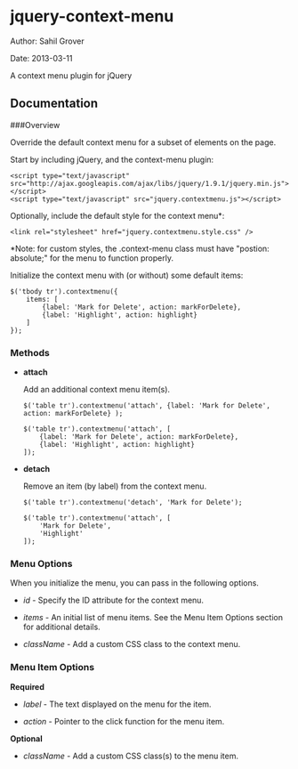 jquery-context-menu
===================

Author: Sahil Grover

Date:   2013-03-11

A context menu plugin for jQuery

Documentation
-------------

###Overview

Override the default context menu for a subset of elements on the page.

Start by including jQuery, and the context-menu plugin:

    <script type="text/javascript" src="http://ajax.googleapis.com/ajax/libs/jquery/1.9.1/jquery.min.js"></script>
    <script type="text/javascript" src="jquery.contextmenu.js"></script>

Optionally, include the default style for the context menu*:

    <link rel="stylesheet" href="jquery.contextmenu.style.css" />

*Note: for custom styles, the .context-menu class must have "postion: absolute;" for the menu to function properly.

Initialize the context menu with (or without) some default items:

    $('tbody tr').contextmenu({
		items: [
			{label: 'Mark for Delete', action: markForDelete},
			{label: 'Highlight', action: highlight}
		]
	});

### Methods

*	**attach**

	Add an additional context menu item(s).

		$('table tr').contextmenu('attach', {label: 'Mark for Delete', action: markForDelete} );

		$('table tr').contextmenu('attach', [
			{label: 'Mark for Delete', action: markForDelete},
			{label: 'Highlight', action: highlight}
		]);

*	**detach**

	Remove an item (by label) from the context menu.

		$('table tr').contextmenu('detach', 'Mark for Delete');

		$('table tr').contextmenu('attach', [
			'Mark for Delete',
			'Highlight'
		]);

### Menu Options

When you initialize the menu, you can pass in the following options.

*	_id_ - Specify the ID attribute for the context menu.

*	_items_	- An initial list of menu items.  See the Menu Item Options section for additional details.

*	_className_ - Add a custom CSS class to the context menu.

### Menu Item Options

**Required**

*	_label_	- The text displayed on the menu for the item.

*	_action_ - Pointer to the click function for the menu item.

**Optional**

*	_className_ - Add a custom CSS class(s) to the menu item.